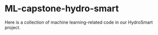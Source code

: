 # ML-capstone-hydro-smart
Here is a collection of machine learning-related code in our HydroSmart project.
